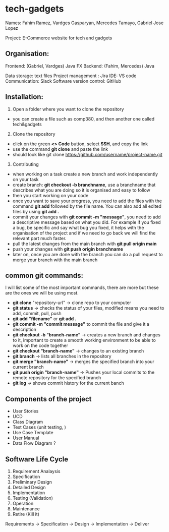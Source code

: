 # tech-gadgets

Names: Fahim Ramez, Vardges Gasparyan, Mercedes Tamayo, Gabriel Jose Lopez

Project: E-Commerce website for tech and gadgets

## Organisation:
Frontend: (Gabriel, Vardges) Java FX
Backend: (Fahim, Mercedes) Java

Data storage: text files
Project management : Jira
IDE: VS code
Communication: Slack
Software version control: GitHub


## Installation:
1. Open a folder where you want to clone the repository
- you can create a file such as comp380, and then another one called tech&gadgets

2. Clone the repository
- click on the green **<> Code** button, select **SSH**, and copy the link
- use the command **git clone** and paste the link
- should look like git clone https://github.com/username/project-name.git

3. Contributing
- when working on a task create a new branch and work independently on your task
- create branch: **git checkout -b branchname**, use a branchname that describes what you are doing so it is organised and easy to follow
- then you start working on your code
- once you want to save your progress, you need to add the files with the command **git add** followed by the file name. You can also add all edited files by using **git add .**
- commit your changes with **git commit -m "message"**, you need to add a descriptive message based on what you did. For example if you fixed a bug, be specific and say what bug you fixed, it helps with the organisation of the project and if we need to go back we will find the relevant part much faster.
- pull the latest changes from the main branch with **git pull origin main**
- push your changes with **git push origin branchname**
- later on, once you are done with the branch you can do a pull request to merge your branch with the main branch

## common git commands:
I will list some of the most important commands, there are more but these are the ones we will be using most.
- **git clone** "repository-url" -> clone repo to your computer
- **git status** -> checks the status of your files, modified means you need to add, commit, pull, push
- **git add "filename"** or **git add .**
- **git commit -m "commit message"** to commit the file and give it a description
- **git checkout -b "branch-name"** -> creates a new branch and changes to it, important to create a smooth working environment to be able to work on the code together
- **git checkout "branch-name"** -> changes to an existing branch
- **git branch** -> lists all branches in the repository
- **git merge "branch-name"** -> merges the specified branch into your current branch
- **git push origin "branch-name"** -> Pushes your local commits to the remote repository for the specified branch
- **git log** -> shows commit history for the current banch

## Components of the project
- User Stories
- UCD
- Class Diagram
- Test Cases (unit testing, )
- Use Case Template 
- User Manual
- Data Flow Diagram ?

## Software Life Cycle
1. Requirement Analaysis
2. Specification
3. Preliminary Design
4. Detailed Design
5. Implementation
6. Testing (Validation)
7. Operation
8. Maintenance
9. Retire (Kill it)

Requirements -> Specification -> Design -> Implementation -> Deliver